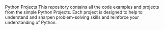 Python Projects
This repository contains all the code examples and projects from the simple Python Projects. Each project is designed to help to understand and sharpen problem-solving skills and reinforce your understanding of Python.